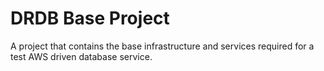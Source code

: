 # DRDB Base Project
A project that contains the base infrastructure and services required for a test AWS driven database service.